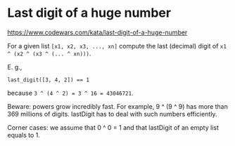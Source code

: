 # Last digit of a huge number

https://www.codewars.com/kata/last-digit-of-a-huge-number

For a given list `[x1, x2, x3, ..., xn]` compute the last (decimal) digit of `x1 ^ (x2 ^ (x3 ^ (... ^ xn)))`.

E. g.,

```
last_digit([3, 4, 2]) == 1
```

because `3 ^ (4 ^ 2) = 3 ^ 16 = 43046721`.

Beware: powers grow incredibly fast. For example, 9 ^ (9 ^ 9) has more than 369 millions of digits. lastDigit has to deal with such numbers efficiently.

Corner cases: we assume that 0 ^ 0 = 1 and that lastDigit of an empty list equals to 1.
